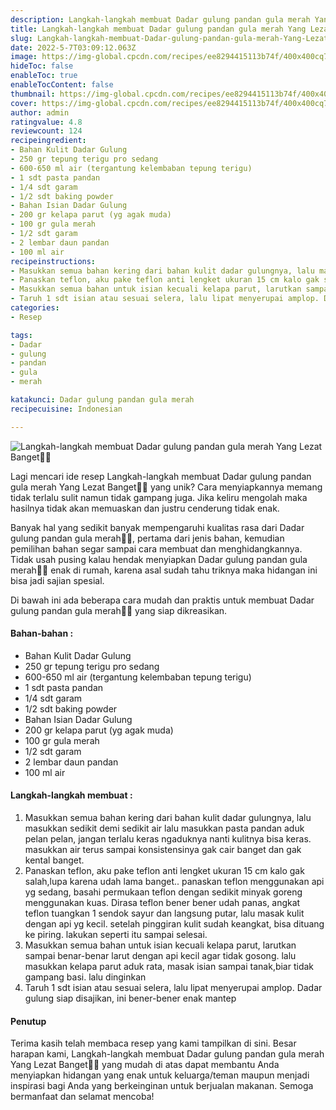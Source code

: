 ```yaml
---
description: Langkah-langkah membuat Dadar gulung pandan gula merah Yang Lezat Banget"
title: Langkah-langkah membuat Dadar gulung pandan gula merah Yang Lezat Banget
slug: Langkah-langkah-membuat-Dadar-gulung-pandan-gula-merah-Yang-Lezat-Banget
date: 2022-5-7T03:09:12.063Z
image: https://img-global.cpcdn.com/recipes/ee8294415113b74f/400x400cq70/photo.jpg
hideToc: false
enableToc: true
enableTocContent: false
thumbnail: https://img-global.cpcdn.com/recipes/ee8294415113b74f/400x400cq70/photo.jpg
cover: https://img-global.cpcdn.com/recipes/ee8294415113b74f/400x400cq70/photo.jpg
author: admin
ratingvalue: 4.8
reviewcount: 124
recipeingredient:
- Bahan Kulit Dadar Gulung
- 250 gr tepung terigu pro sedang
- 600-650 ml air (tergantung kelembaban tepung terigu)
- 1 sdt pasta pandan
- 1/4 sdt garam
- 1/2 sdt baking powder
- Bahan Isian Dadar Gulung
- 200 gr kelapa parut (yg agak muda)
- 100 gr gula merah
- 1/2 sdt garam
- 2 lembar daun pandan
- 100 ml air
recipeinstructions:
- Masukkan semua bahan kering dari bahan kulit dadar gulungnya, lalu masukkan sedikit demi sedikit air lalu masukkan pasta pandan aduk pelan pelan, jangan terlalu keras ngaduknya nanti kulitnya bisa keras. masukkan air terus sampai konsistensinya gak cair banget dan gak kental banget.
- Panaskan teflon, aku pake teflon anti lengket ukuran 15 cm kalo gak salah,lupa karena udah lama banget.. panaskan teflon menggunakan api yg sedang, basahi permukaan teflon dengan sedikit minyak goreng menggunakan kuas. Dirasa teflon bener bener udah panas, angkat teflon tuangkan 1 sendok sayur dan langsung putar, lalu masak kulit dengan api yg kecil. setelah pinggiran kulit sudah keangkat, bisa dituang ke piring. lakukan seperti itu sampai selesai.
- Masukkan semua bahan untuk isian kecuali kelapa parut, larutkan sampai benar-benar larut dengan api kecil agar tidak gosong. lalu masukkan kelapa parut aduk rata, masak isian sampai tanak,biar tidak gampang basi. lalu dinginkan
- Taruh 1 sdt isian atau sesuai selera, lalu lipat menyerupai amplop. Dadar gulung siap disajikan, ini bener-bener enak mantep
categories:
- Resep

tags:
- Dadar
- gulung
- pandan
- gula
- merah

katakunci: Dadar gulung pandan gula merah
recipecuisine: Indonesian

---
```


![Langkah-langkah membuat Dadar gulung pandan gula merah Yang Lezat Banget👩‍🍳](https://img-global.cpcdn.com/recipes/ee8294415113b74f/400x400cq70/photo.jpg)

Lagi mencari ide resep Langkah-langkah membuat Dadar gulung pandan gula merah Yang Lezat Banget👩‍🍳 yang unik? Cara menyiapkannya memang tidak terlalu sulit namun tidak gampang juga. Jika keliru mengolah maka hasilnya tidak akan memuaskan dan justru cenderung tidak enak.

Banyak hal yang sedikit banyak mempengaruhi kualitas rasa dari Dadar gulung pandan gula merah👩‍🍳, pertama dari jenis bahan, kemudian pemilihan bahan segar sampai cara membuat dan menghidangkannya. Tidak usah pusing kalau hendak menyiapkan Dadar gulung pandan gula merah👩‍🍳 enak di rumah, karena asal sudah tahu triknya maka hidangan ini bisa jadi sajian spesial.

Di bawah ini ada beberapa cara mudah dan praktis untuk membuat Dadar gulung pandan gula merah👩‍🍳 yang siap dikreasikan.

<!--inarticleads1-->

#### Bahan-bahan :

- Bahan Kulit Dadar Gulung
- 250 gr tepung terigu pro sedang
- 600-650 ml air (tergantung kelembaban tepung terigu)
- 1 sdt pasta pandan
- 1/4 sdt garam
- 1/2 sdt baking powder
- Bahan Isian Dadar Gulung
- 200 gr kelapa parut (yg agak muda)
- 100 gr gula merah
- 1/2 sdt garam
- 2 lembar daun pandan
- 100 ml air

<!--inarticleads2-->

#### Langkah-langkah membuat :

1. Masukkan semua bahan kering dari bahan kulit dadar gulungnya, lalu masukkan sedikit demi sedikit air lalu masukkan pasta pandan aduk pelan pelan, jangan terlalu keras ngaduknya nanti kulitnya bisa keras. masukkan air terus sampai konsistensinya gak cair banget dan gak kental banget.
1. Panaskan teflon, aku pake teflon anti lengket ukuran 15 cm kalo gak salah,lupa karena udah lama banget.. panaskan teflon menggunakan api yg sedang, basahi permukaan teflon dengan sedikit minyak goreng menggunakan kuas. Dirasa teflon bener bener udah panas, angkat teflon tuangkan 1 sendok sayur dan langsung putar, lalu masak kulit dengan api yg kecil. setelah pinggiran kulit sudah keangkat, bisa dituang ke piring. lakukan seperti itu sampai selesai.
1. Masukkan semua bahan untuk isian kecuali kelapa parut, larutkan sampai benar-benar larut dengan api kecil agar tidak gosong. lalu masukkan kelapa parut aduk rata, masak isian sampai tanak,biar tidak gampang basi. lalu dinginkan
1. Taruh 1 sdt isian atau sesuai selera, lalu lipat menyerupai amplop. Dadar gulung siap disajikan, ini bener-bener enak mantep

#### Penutup

Terima kasih telah membaca resep yang kami tampilkan di sini. Besar harapan kami, Langkah-langkah membuat Dadar gulung pandan gula merah Yang Lezat Banget👩‍🍳 yang mudah di atas dapat membantu Anda menyiapkan hidangan yang enak untuk keluarga/teman maupun menjadi inspirasi bagi Anda yang berkeinginan untuk berjualan makanan. Semoga bermanfaat dan selamat mencoba!